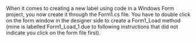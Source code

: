 When it comes to creating a new label using code in a Windows Form project, you now create it through the Form1.cs file. You have to double click on the form window in the designer side to create a Form1_Load method (mine is labelled Form1_Load_1 due to following instructions that did not indicate you click on the form file first).

